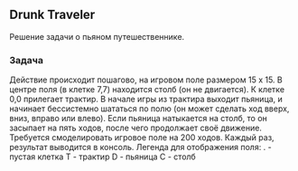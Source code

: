 ## Drunk Traveler

Решение задачи о пьяном путешественнике.

### Задача

Действие происходит пошагово, на игровом поле размером 15 х 15.
В центре поля (в клетке 7,7) находится столб (он не двигается).
К клетке 0,0 прилегает трактир. В начале игры из трактира выходит пьяница, и 
начинает бессистемно шататься по полю (он может сделать ход вверх, вниз, вправо или влево). 
Если пьяница натыкается на столб, то он засыпает на пять ходов, после чего продолжает своё движение.
Требуется смоделировать игровое поле на 200 ходов. Каждый раз, результат выводится в консоль.
Легенда для отображения поля:
. - пустая клетка
T - трактир
D - пьяница
C - столб 